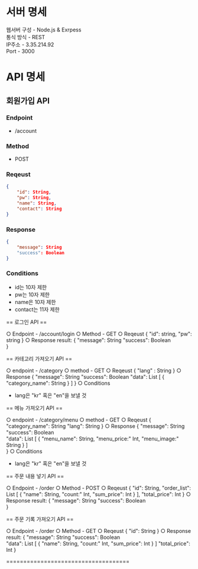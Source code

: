 # 서버 명세

웹서버 구성 - Node.js & Exrpess  
통식 방식 - REST  
IP주소 - 3.35.214.92  
Port - 3000  

# API 명세

## 회원가입 API

### Endpoint 
- /account  
### Method 
- POST  
### Reqeust  
```json
{
	"id": String,
	"pw": String,
	"name": String,
	"contact": String
}
```
### Response
```json
{
	"message": String
	"success": Boolean
}
```
### Conditions
- id는 10자 제한
- pw는 10자 제한
- name은 10자 제한
- contact는 11자 제한


== 로그인 API ==

○ Endpoint - /account/login
○ Method - GET
○ Reqeust
{
	"id": string,
	"pw": string
}
○ Response
result: 
{
	"message": String
	"success": Boolean	
}


== 카테고리 가져오기 API ==

○ endpoint - /category
○ method - GET
○ Reqeust
{
	"lang" : String
}
○ Response
{
	"message": String
	"success": Boolean
	"data": List [
		{
			"category_name": String
		}
	]
}
○ Conditions
- lang은 "kr" 혹은 "en"을 보낼 것


== 메뉴 가져오기 API ==

○ endpoint - /category/menu
○ method - GET
○ Reqeust
{
	"category_name": String
	"lang": String
}
○ Response
{
	"message": String
	"success": Boolean	
	"data": List [
		{
			"menu_name": String,
			"menu_price:" Int,
			"menu_image:" String
		}
	]            
}
○ Conditions
- lang은 "kr" 혹은 "en"을 보낼 것


== 주문 내용 넣기 API ==

○ Endpoint - /order
○ Method - POST
○ Reqeust
{
	"id": String,
	"order_list": List [
		{
			"name": String,
			"count:" Int,
			"sum_price": Int
		}
	],
	"total_price": Int
}
○ Response
result: 
{
	"message": String
	"success": Boolean	
}


== 주문 기록 가져오기 API ==

○ Endpoint - /order
○ Method - GET
○ Reqeust
{
	"id": String
}
○ Response
result: 
{
	"message": String
	"success": Boolean	
	"data": List [
		{
			"name": String,
			"count:" Int,
			"sum_price": Int
		}
	]
	"total_price": Int
}

====================================
